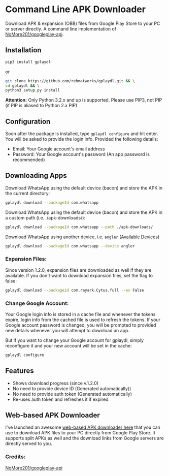 # Command Line APK Downloader
Download APK & expansion (OBB) files from Google Play Store to your PC or server directly. A command line implementation of [NoMore201/googleplay-api](https://github.com/NoMore201/googleplay-api/).

## Installation
```bash
pip3 install gplaydl
```

or

```bash
git clone https://github.com/rehmatworks/gplaydl.git && \
cd gplaydl && \
python3 setup.py install
```
**Attention:** Only Python 3.2.x and up is supported. Please use PIP3, not PIP (if PIP is aliased to Python 2.x PIP)

## Configuration
Soon after the package is installed, type `gplaydl configure` and hit enter. You will be asked to provide the login info. Provided the following details:

* Email: Your Google account's email address
* Password: Your Google account's password (An app password is recommended)

## Downloading Apps
Download WhatsApp using the default device (bacon) and store the APK in the current directory:

```bash
gplaydl download --packageId com.whatsapp
```

Download WhatsApp using the default device (bacon) and store the APK in a custom path (i.e. ./apk-downloads/):

```bash
gplaydl download --packageId com.whatsapp --path ./apk-downloads/
```

Download WhatsApp using another device, i.e. `angler` ([Available Devices](https://github.com/NoMore201/googleplay-api/blob/master/gpapi/device.properties))

```bash
gplaydl download --packageId com.whatsapp --device angler
```

### Expansion Files:
Since version 1.2.0, expansion files are downloaded as well if they are available. If you don't want to download expansion files, set the flag to false:

```bash
gplaydl download --packageid com.rayark.Cytus.full --ex False
```

### Change Google Account:
Your Google login info is stored in a cache file and whenever the tokens expire, login info from the cached file is used to refresh the tokens. If your Google account password is changed, you will be prompted to provided new details whenever you will attempt to download an app.

But if you want to change your Google account for gplaydl, simply reconfigure it and your new account will be set in the cache:

```bash
gplaydl configure
```

## Features
* Shows download progress (since v.1.2.0)
* No need to provide device ID (Generated automatically))
* No need to provide auth token (Generated automatically)
* Re-uses auth token and refreshes it if expired

## Web-based APK Downloader
I've launched an awesome <a href="https://apkbucket.net/apk-downloader/">web-based APK downloader here</a> that you can use to download APK files to your PC directly from Google Play Store. It supports split APKs as well and the download links from Google servers are directly served to you.

### Credits:
[NoMore201/googleplay-api](https://github.com/NoMore201/googleplay-api/)
